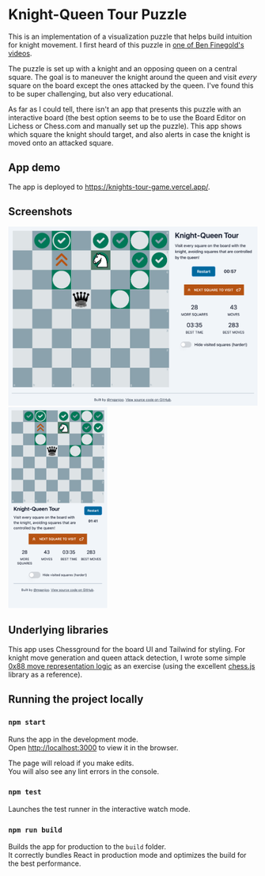 # Knight-Queen Tour Puzzle

This is an implementation of a visualization puzzle that helps build intuition for knight movement. I first heard of this puzzle in [one of Ben Finegold's videos](https://www.youtube.com/watch?v=SrQlpY_eGYU).

The puzzle is set up with a knight and an opposing queen on a central square. The goal is to maneuver the knight around the queen and visit _every_ square on the board except the ones attacked by the queen. I've found this to be super challenging, but also very educational.

As far as I could tell, there isn't an app that presents this puzzle with an interactive board (the best option seems to be to use the Board Editor on Lichess or Chess.com and manually set up the puzzle). This app shows which square the knight should target, and also alerts in case the knight is moved onto an attacked square.

## App demo

The app is deployed to https://knights-tour-game.vercel.app/.

## Screenshots

<img src="screenshots/desktop.png" alt="Preview of app UI on desktop" width="600" />
<img src="screenshots/mobile.png" alt="Preview of app UI on mobile" width="200" />

## Underlying libraries

This app uses Chessground for the board UI and Tailwind for styling. For knight move generation and queen attack detection, I wrote some simple [0x88 move representation logic](https://www.chessprogramming.org/0x88) as an exercise (using the excellent [chess.js](https://github.com/jhlywa/chess.js) library as a reference).

## Running the project locally

### `npm start`

Runs the app in the development mode.\
Open [http://localhost:3000](http://localhost:3000) to view it in the browser.

The page will reload if you make edits.\
You will also see any lint errors in the console.

### `npm test`

Launches the test runner in the interactive watch mode.

### `npm run build`

Builds the app for production to the `build` folder.\
It correctly bundles React in production mode and optimizes the build for the best performance.
